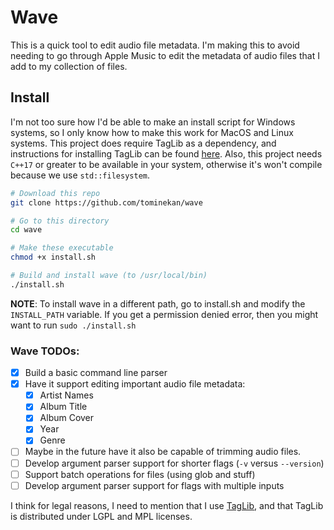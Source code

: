 # Wave

This is a quick tool to edit audio file metadata. I'm making this to avoid needing to go through Apple Music to edit the metadata of audio files that I add to my collection of files.


## Install
I'm not too sure how I'd be able to make an install script for Windows systems, so I only know how to make this work for MacOS and Linux systems.
This project does require TagLib as a dependency, and instructions for installing TagLib can be found [here](https://github.com/taglib/taglib/blob/master/INSTALL.md). 
Also, this project needs `C++17` or greater to be available in your system, otherwise it's won't compile because we use `std::filesystem`.

```sh
# Download this repo
git clone https://github.com/tominekan/wave

# Go to this directory
cd wave

# Make these executable
chmod +x install.sh

# Build and install wave (to /usr/local/bin)
./install.sh
```

**NOTE**: To install wave in a different path, go to install.sh and modify the `INSTALL_PATH` variable. If you get a permission denied error, then you might want to run `sudo ./install.sh`

### Wave TODOs:
- [x] Build a basic command line parser
- [x] Have it support editing important audio file metadata:
    - [x] Artist Names
    - [x] Album Title
    - [x] Album Cover
    - [x] Year
    - [x] Genre
- [ ] Maybe in the future have it also be capable of trimming audio files.
- [ ] Develop argument parser support for shorter flags (`-v` versus `--version`)
- [ ] Support batch operations for files (using glob and stuff)
- [ ] Develop argument parser support for flags with multiple inputs 

I think for legal reasons, I need to mention that I use [TagLib](https://taglib.org/api/index.html), and that TagLib is distributed under LGPL and MPL licenses.
